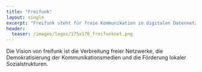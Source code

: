 ```yaml
---
title: "Freifunk"
layout: single
excerpt: "Freifunk steht für freie Kommunikation in digitalen Datennetzen."
header:
  teaser: /images/logos/175x170_freifunknet.png
---
```


Die Vision von freifunk ist die Verbreitung freier Netzwerke, die Demokratisierung der Kommunikationsmedien und die Förderung lokaler Sozialstrukturen.
